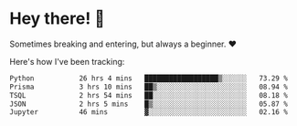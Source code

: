 # Hey there! 👋
Sometimes breaking and entering, but always a beginner. ❤️

Here's how I've been tracking:
<!--START_SECTION:waka-->

```txt
Python           26 hrs 4 mins   ██████████████████▒░░░░░░   73.29 %
Prisma           3 hrs 10 mins   ██▒░░░░░░░░░░░░░░░░░░░░░░   08.94 %
TSQL             2 hrs 54 mins   ██░░░░░░░░░░░░░░░░░░░░░░░   08.18 %
JSON             2 hrs 5 mins    █▒░░░░░░░░░░░░░░░░░░░░░░░   05.87 %
Jupyter          46 mins         ▓░░░░░░░░░░░░░░░░░░░░░░░░   02.16 %
```

<!--END_SECTION:waka-->
